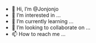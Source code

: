- 👋 Hi, I’m @Jonjonjo
- 👀 I’m interested in ...
- 🌱 I’m currently learning ...
- 💞️ I’m looking to collaborate on ...
- 📫 How to reach me ...

<!---
Jonjonjo/Jonjonjo is a ✨ special ✨ repository because its `README.md` (this file) appears on your GitHub profile.
You can click the Preview link to take a look at your changes.
--->
